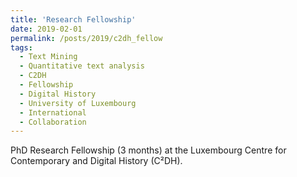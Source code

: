 ```yaml
---
title: 'Research Fellowship'
date: 2019-02-01
permalink: /posts/2019/c2dh_fellow
tags:
  - Text Mining
  - Quantitative text analysis
  - C2DH
  - Fellowship
  - Digital History
  - University of Luxembourg
  - International
  - Collaboration
---
```

PhD Research Fellowship (3 months) at the Luxembourg Centre for Contemporary and Digital History (C²DH).

